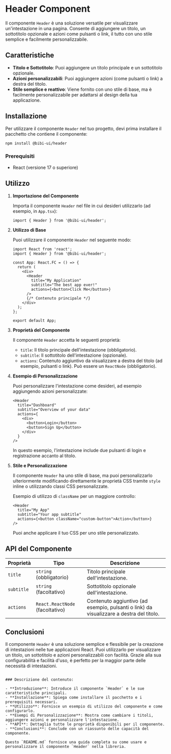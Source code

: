 # Header Component

Il componente `Header` è una soluzione versatile per visualizzare un'intestazione in una pagina. Consente di aggiungere un titolo, un sottotitolo opzionale e azioni come pulsanti o link, il tutto con uno stile semplice e facilmente personalizzabile.

## Caratteristiche

- **Titolo e Sottotitolo**: Puoi aggiungere un titolo principale e un sottotitolo opzionale.
- **Azioni personalizzabili**: Puoi aggiungere azioni (come pulsanti o link) a destra del titolo.
- **Stile semplice e reattivo**: Viene fornito con uno stile di base, ma è facilmente personalizzabile per adattarsi al design della tua applicazione.

## Installazione

Per utilizzare il componente `Header` nel tuo progetto, devi prima installare il pacchetto che contiene il componente:

```bash
npm install @bibi-ui/header
```

### Prerequisiti

- React (versione 17 o superiore)

## Utilizzo

1. **Importazione del Componente**

   Importa il componente `Header` nel file in cui desideri utilizzarlo (ad esempio, in `App.tsx`):

   ```tsx
   import { Header } from '@bibi-ui/header';
   ```

2. **Utilizzo di Base**

   Puoi utilizzare il componente `Header` nel seguente modo:

   ```tsx
   import React from 'react';
   import { Header } from '@bibi-ui/header';

   const App: React.FC = () => {
     return (
       <div>
         <Header
           title="My Application"
           subtitle="The best app ever!"
           actions={<button>Click Me</button>}
         />
         {/* Contenuto principale */}
       </div>
     );
   };

   export default App;
   ```

3. **Proprietà del Componente**

   Il componente `Header` accetta le seguenti proprietà:

   - `title`: Il titolo principale dell'intestazione (obbligatorio).
   - `subtitle`: Il sottotitolo dell'intestazione (opzionale).
   - `actions`: Contenuto aggiuntivo da visualizzare a destra del titolo (ad esempio, pulsanti o link). Può essere un `ReactNode` (obbligatorio).

4. **Esempio di Personalizzazione**

   Puoi personalizzare l'intestazione come desideri, ad esempio aggiungendo azioni personalizzate:

   ```tsx
   <Header
     title="Dashboard"
     subtitle="Overview of your data"
     actions={
       <div>
         <button>Login</button>
         <button>Sign Up</button>
       </div>
     }
   />
   ```

   In questo esempio, l'intestazione include due pulsanti di login e registrazione accanto al titolo.

5. **Stile e Personalizzazione**

   Il componente `Header` ha uno stile di base, ma puoi personalizzarlo ulteriormente modificando direttamente le proprietà CSS tramite `style` inline o utilizzando classi CSS personalizzate.

   Esempio di utilizzo di `className` per un maggiore controllo:

   ```tsx
   <Header
     title="My App"
     subtitle="Your app subtitle"
     actions={<button className="custom-button">Action</button>}
   />
   ```

   Puoi anche applicare il tuo CSS per uno stile personalizzato.

## API del Componente

| Proprietà    | Tipo                          | Descrizione                                                                                              |
|--------------|-------------------------------|----------------------------------------------------------------------------------------------------------|
| `title`      | `string` (obbligatorio)       | Titolo principale dell'intestazione.                                                                     |
| `subtitle`   | `string` (facoltativo)        | Sottotitolo opzionale dell'intestazione.                                                                 |
| `actions`    | `React.ReactNode` (facoltativo) | Contenuto aggiuntivo (ad esempio, pulsanti o link) da visualizzare a destra del titolo.                  |

## Conclusioni

Il componente `Header` è una soluzione semplice e flessibile per la creazione di intestazioni nelle tue applicazioni React. Puoi utilizzarlo per visualizzare un titolo, un sottotitolo e azioni personalizzabili con facilità. Grazie alla sua configurabilità e facilità d'uso, è perfetto per la maggior parte delle necessità di intestazioni.

```

### Descrizione del contenuto:

- **Introduzione**: Introduce il componente `Header` e le sue caratteristiche principali.
- **Installazione**: Spiega come installare il pacchetto e i prerequisiti necessari.
- **Utilizzo**: Fornisce un esempio di utilizzo del componente e come configurarlo.
- **Esempi di Personalizzazione**: Mostra come cambiare i titoli, aggiungere azioni e personalizzare l'intestazione.
- **API**: Dettaglia tutte le proprietà disponibili per il componente.
- **Conclusioni**: Conclude con un riassunto delle capacità del componente.

Questo `README.md` fornisce una guida completa su come usare e personalizzare il componente `Header` nella libreria.